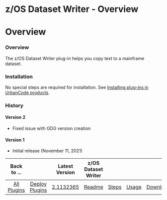 
z/OS Dataset Writer - Overview
==============================

# Overview



### Overview





The z/OS Dataset Writer plug-in helps you copy text to a mainframe dataset.


### Installation


No special steps are required for installation. See [Installing plug-ins in UrbanCode products](https://www.urbancode.com/resource/installing-plug-ins-in-urbancode-products/ "Installing plug-ins in UrbanCode products").


### History


#### Version 2


* Fixed issue with GDG version creation


#### Version 1


* Initial release (November 11, 2021)




|Back to ...||Latest Version|z/OS Dataset Writer ||||
| :---: | :---: | :---: | :---: | :---: | :---: | :---: |
|[All Plugins](../../index.md)|[Deploy Plugins](../README.md)|[2.1132365]()|[Readme](README.md)|[Steps](steps.md)|[Usage](usage.md)|[Downloads](downloads.md)|
